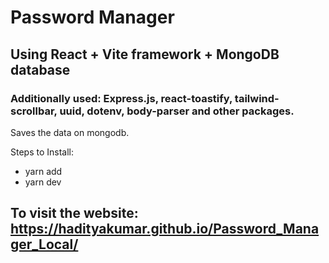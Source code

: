 # Password Manager
## Using React + Vite framework + MongoDB database
### Additionally used: Express.js, react-toastify, tailwind-scrollbar, uuid, dotenv, body-parser and other packages.

Saves the data on mongodb.

Steps to Install:

- yarn add
- yarn dev

## To visit the website: https://hadityakumar.github.io/Password_Manager_Local/ 
